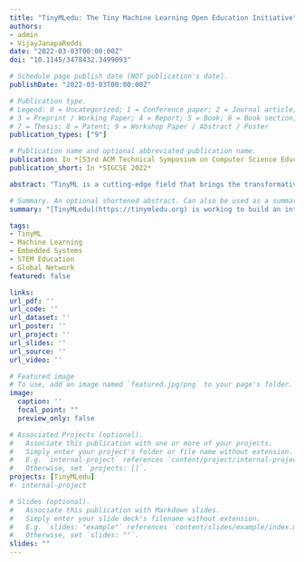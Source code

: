 ```yaml
---
title: "TinyMLedu: The Tiny Machine Learning Open Education Initiative"
authors:
- admin
- VijayJanapaReddi
date: "2022-03-03T00:00:00Z"
doi: "10.1145/3478432.3499093"

# Schedule page publish date (NOT publication's date).
publishDate: "2022-03-03T00:00:00Z"

# Publication type.
# Legend: 0 = Uncategorized; 1 = Conference paper; 2 = Journal article;
# 3 = Preprint / Working Paper; 4 = Report; 5 = Book; 6 = Book section;
# 7 = Thesis; 8 = Patent; 9 = Workshop Paper / Abstract / Poster
publication_types: ["9"]

# Publication name and optional abbreviated publication name.
publication: In *[53rd ACM Technical Symposium on Computer Science Education (SIGCSE 2022)](https://sigcse2022.sigcse.org/)*
publication_short: In *SIGCSE 2022*

abstract: "TinyML is a cutting-edge field that brings the transformative power of machine learning (ML) to the performance and power-constrained domain of embedded systems. This opens new avenues of opportunity for a smarter and cheaper internet of things (IoT). TinyML is also a great educational tool as it touches on topics from across the computer science curriculum, ranging from machine learning to embedded systems. [TinyMLedu](https://tinymledu.org) is working to build an international coalition of researchers and practitioners advancing TinyML in the developing world, and to develop and share high-quality, open-access educational materials globally. To date, we have helped launch two courses derived from our materials, taught in Portuguese in Brazil, held an outreach workshop for middle and high school teachers and students of the Navajo nation, and launched an Academic Network of over 20 universities from around the globe. Moving forward we want to grow our impact by helping develop more workshops and courses, in more languages, targeting an even broader audience, to introduce the world to TinyML."

# Summary. An optional shortened abstract. Can also be used as a summary for an extended abstract or poster etc.
summary: "[TinyMLedu](https://tinymledu.org) is working to build an international coalition of researchers and practitioners advancing TinyML in the developing world, and to develop and share high-quality, open-access educational materials globally."

tags:
- TinyML
- Machine Learning
- Embedded Systems
- STEM Education
- Global Network
featured: false

links:
url_pdf: ''
url_code: ''
url_dataset: ''
url_poster: ''
url_project: ''
url_slides: ''
url_source: ''
url_video: ''

# Featured image
# To use, add an image named `featured.jpg/png` to your page's folder. 
image:
  caption: ''
  focal_point: ""
  preview_only: false

# Associated Projects (optional).
#   Associate this publication with one or more of your projects.
#   Simply enter your project's folder or file name without extension.
#   E.g. `internal-project` references `content/project/internal-project/index.md`.
#   Otherwise, set `projects: []`.
projects: [TinyMLedu]
#- internal-project

# Slides (optional).
#   Associate this publication with Markdown slides.
#   Simply enter your slide deck's filename without extension.
#   E.g. `slides: "example"` references `content/slides/example/index.md`.
#   Otherwise, set `slides: ""`.
slides: ""
---
```


<!-- {{% alert note %}}
Click the *Cite* button above to demo the feature to enable visitors to import publication metadata into their reference management software.
{{% /alert %}}

{{% alert note %}}
Click the *Slides* button above to demo Academic's Markdown slides feature.
{{% /alert %}} -->

<!-- Supplementary notes can be added here, including [code and math](https://sourcethemes.com/academic/docs/writing-markdown-latex/). -->

